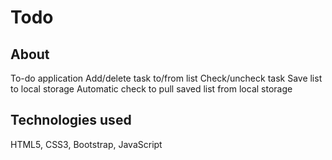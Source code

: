 # Todo

## About
To-do application
Add/delete task to/from list
Check/uncheck task
Save list to local storage
Automatic check to pull saved list from local storage

## Technologies used
HTML5, CSS3, Bootstrap, JavaScript